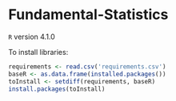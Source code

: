 # Fundamental-Statistics

`R` version 4.1.0

To install libraries:

```R
requirements <- read.csv('requirements.csv')
baseR <- as.data.frame(installed.packages())
toInstall <- setdiff(requirements, baseR)
install.packages(toInstall)
```